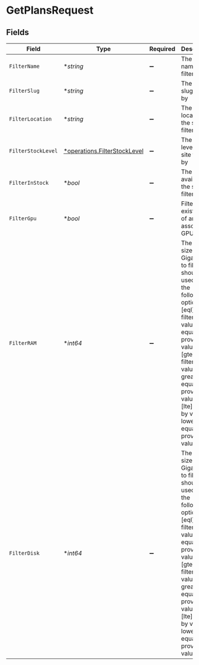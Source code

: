 # GetPlansRequest


## Fields

| Field                                                                                                                                                                                                                                                                                                                                                                    | Type                                                                                                                                                                                                                                                                                                                                                                     | Required                                                                                                                                                                                                                                                                                                                                                                 | Description                                                                                                                                                                                                                                                                                                                                                              |
| ------------------------------------------------------------------------------------------------------------------------------------------------------------------------------------------------------------------------------------------------------------------------------------------------------------------------------------------------------------------------ | ------------------------------------------------------------------------------------------------------------------------------------------------------------------------------------------------------------------------------------------------------------------------------------------------------------------------------------------------------------------------ | ------------------------------------------------------------------------------------------------------------------------------------------------------------------------------------------------------------------------------------------------------------------------------------------------------------------------------------------------------------------------ | ------------------------------------------------------------------------------------------------------------------------------------------------------------------------------------------------------------------------------------------------------------------------------------------------------------------------------------------------------------------------ |
| `FilterName`                                                                                                                                                                                                                                                                                                                                                             | **string*                                                                                                                                                                                                                                                                                                                                                                | :heavy_minus_sign:                                                                                                                                                                                                                                                                                                                                                       | The plan name to filter by                                                                                                                                                                                                                                                                                                                                               |
| `FilterSlug`                                                                                                                                                                                                                                                                                                                                                             | **string*                                                                                                                                                                                                                                                                                                                                                                | :heavy_minus_sign:                                                                                                                                                                                                                                                                                                                                                       | The plan slug to filter by                                                                                                                                                                                                                                                                                                                                               |
| `FilterLocation`                                                                                                                                                                                                                                                                                                                                                         | **string*                                                                                                                                                                                                                                                                                                                                                                | :heavy_minus_sign:                                                                                                                                                                                                                                                                                                                                                       | The location of the site to filter by                                                                                                                                                                                                                                                                                                                                    |
| `FilterStockLevel`                                                                                                                                                                                                                                                                                                                                                       | [*operations.FilterStockLevel](../../models/operations/filterstocklevel.md)                                                                                                                                                                                                                                                                                              | :heavy_minus_sign:                                                                                                                                                                                                                                                                                                                                                       | The stock level at the site to filter by                                                                                                                                                                                                                                                                                                                                 |
| `FilterInStock`                                                                                                                                                                                                                                                                                                                                                          | **bool*                                                                                                                                                                                                                                                                                                                                                                  | :heavy_minus_sign:                                                                                                                                                                                                                                                                                                                                                       | The stock available at the site to filter by                                                                                                                                                                                                                                                                                                                             |
| `FilterGpu`                                                                                                                                                                                                                                                                                                                                                              | **bool*                                                                                                                                                                                                                                                                                                                                                                  | :heavy_minus_sign:                                                                                                                                                                                                                                                                                                                                                       | Filter by the existence of an associated GPU                                                                                                                                                                                                                                                                                                                             |
| `FilterRAM`                                                                                                                                                                                                                                                                                                                                                              | **int64*                                                                                                                                                                                                                                                                                                                                                                 | :heavy_minus_sign:                                                                                                                                                                                                                                                                                                                                                       | The ram size in Gigabytes to filter by, should be used with the following options:<br/>                              [eql] to filter for values equal to the provided value.<br/>                              [gte] to filter for values greater or equal to the provided value.<br/>                              [lte] to filter by values lower or equal to the provided value. |
| `FilterDisk`                                                                                                                                                                                                                                                                                                                                                             | **int64*                                                                                                                                                                                                                                                                                                                                                                 | :heavy_minus_sign:                                                                                                                                                                                                                                                                                                                                                       | The disk size in Gigabytes to filter by, should be used with the following options:<br/>                              [eql] to filter for values equal to the provided value.<br/>                              [gte] to filter for values greater or equal to the provided value.<br/>                              [lte] to filter by values lower or equal to the provided value. |